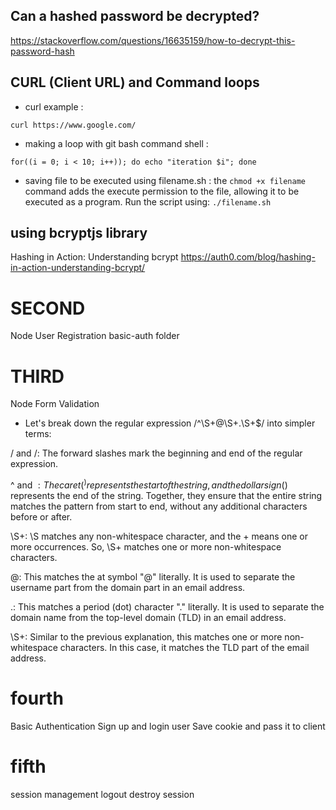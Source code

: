 ## Can a hashed password be decrypted?

https://stackoverflow.com/questions/16635159/how-to-decrypt-this-password-hash

## CURL (Client URL) and Command loops

- curl example :

```
curl https://www.google.com/
```

- making a loop with git bash command shell :

```
for((i = 0; i < 10; i++)); do echo "iteration $i"; done
```

- saving file to be executed using filename.sh :
  the `chmod +x filename` command adds the execute permission to the file, allowing it to be executed as a program. Run the script using: `./filename.sh`

## using bcryptjs library

Hashing in Action: Understanding bcrypt
https://auth0.com/blog/hashing-in-action-understanding-bcrypt/

# SECOND

Node User Registration basic-auth folder

# THIRD

Node Form Validation

- Let's break down the regular expression /^\S+@\S+\.\S+$/ into simpler terms:

/ and /: The forward slashes mark the beginning and end of the regular expression.

^ and $: The caret (^) represents the start of the string, and the dollar sign ($) represents the end of the string. Together, they ensure that the entire string matches the pattern from start to end, without any additional characters before or after.

\S+: \S matches any non-whitespace character, and the + means one or more occurrences. So, \S+ matches one or more non-whitespace characters.

@: This matches the at symbol "@" literally. It is used to separate the username part from the domain part in an email address.

\.: This matches a period (dot) character "." literally. It is used to separate the domain name from the top-level domain (TLD) in an email address.

\S+: Similar to the previous explanation, this matches one or more non-whitespace characters. In this case, it matches the TLD part of the email address.

# fourth

Basic Authentication
Sign up and login user
Save cookie and pass it to client

# fifth

session management
logout destroy session
